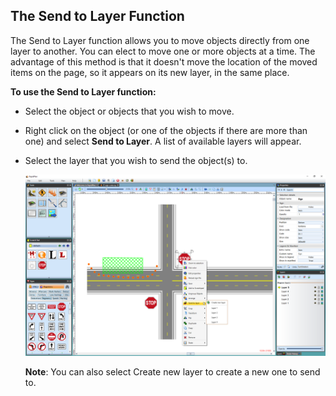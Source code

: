 ## The Send to Layer Function

The Send to Layer function allows you to move objects directly from one layer to another. You can elect to move one or more objects at a time. The advantage of this method is that it doesn't move the location of the moved items on the page, so it appears on its new layer, in the same place.

**To use the Send to Layer function:**

 - Select the object or objects that you wish to move.
 - Right click on the object (or one of the objects if there are more than one) and select **Send to Layer**. A list of available layers will appear.
 - Select the layer that you wish to send the object(s) to.

	![moving objects between layers](./assets/Moving_Object_between_Layers_by_Send_to_Layer_Function.png)
	
	**Note**: You can also select Create new layer to create a new one to send to.